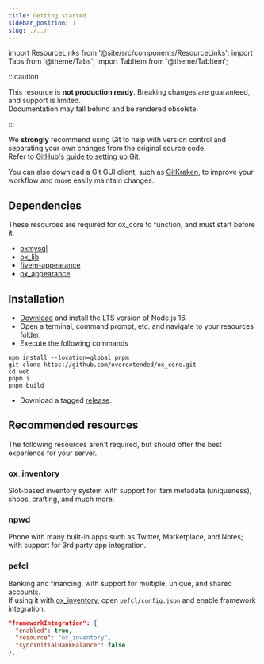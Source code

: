 ```yaml
---
title: Getting started
sidebar_position: 1
slug: ./../
---
```


import ResourceLinks from '@site/src/components/ResourceLinks';
import Tabs from '@theme/Tabs';
import TabItem from '@theme/TabItem';

:::caution

This resource is **not production ready**. Breaking changes are guaranteed, and support is limited.  
Documentation may fall behind and be rendered obsolete.

:::

We **strongly** recommend using Git to help with version control and separating your own changes from the original source code.  
Refer to [GitHub's guide to setting up Git](https://docs.github.com/en/get-started/quickstart/set-up-git#setting-up-git).

You can also download a Git GUI client, such as [GitKraken](https://www.gitkraken.com/), to improve your workflow and more easily maintain changes.

## Dependencies

These resources are required for ox_core to function, and must start before it.

- [oxmysql](https://github.com/overextended/oxmysql/)
- [ox_lib](https://github.com/overextended/ox_lib/)
- [fivem-appearance](https://github.com/pedr0fontoura/fivem-appearance)
- [ox_appearance](https://github.com/overextended/ox_appearance)

## Installation

<Tabs>
<TabItem value="1" label="Recommended">

- [Download](https://www.nodejs.org/) and install the LTS version of Node.js 16.
- Open a terminal, command prompt, etc. and navigate to your resources folder.
- Execute the following commands

```
npm install --location=global pnpm
git clone https://github.com/overextended/ox_core.git
cd web
pnpm i
pnpm build
```

</TabItem>
<TabItem value="2" label="Lazy">

- Download a tagged [release](https://github.com/overextended/ox_core/releases).

</TabItem>
</Tabs>

## Recommended resources

The following resources aren't required, but should offer the best experience for your server.

### ox_inventory

Slot-based inventory system with support for item metadata (uniqueness), shops, crafting, and much more.

<ResourceLinks repo="https://github.com/overextended/ox_inventory" docs="../ox_inventory"></ResourceLinks>

### npwd

Phone with many built-in apps such as Twitter, Marketplace, and Notes; with support for 3rd party app integration.

<ResourceLinks repo="https://github.com/project-error/npwd" docs="https://projecterror.dev/docs/npwd/start/installation"></ResourceLinks>

### pefcl

Banking and financing, with support for multiple, unique, and shared accounts.  
If using it with [ox_inventory](https://github.com/overextended/ox_inventory), open `pefcl/config.json` and enable framework integration.

```json
"frameworkIntegration": {
  "enabled": true,
  "resource": "ox_inventory",
  "syncInitialBankBalance": false
},
```

<ResourceLinks repo="https://github.com/project-error/pefcl" docs="https://projecterror.dev/docs/pefcl/installation"></ResourceLinks>
